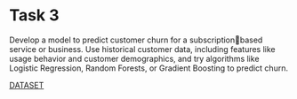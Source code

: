 # Task 3

Develop a model to predict customer churn for a subscriptionbased service or business. Use historical customer data, including
features like usage behavior and customer demographics, and try
algorithms like Logistic Regression, Random Forests, or Gradient
Boosting to predict churn.


[DATASET](https://www.kaggle.com/datasets/shantanudhakadd/bank-customer-churn-prediction)
